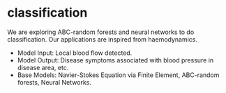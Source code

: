 # classification
We are exploring ABC-random forests and neural networks to do classification.
Our applications are inspired from haemodynamics.

- Model Input: Local blood flow detected.
- Model Output: Disease symptoms associated with blood pressure in disease area, etc.
- Base Models: Navier-Stokes Equation via Finite Element, ABC-random forests, Neural Networks.
